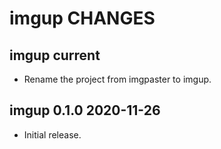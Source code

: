 imgup CHANGES
=============

imgup current
----------------------

- Rename the project from imgpaster to imgup.

imgup 0.1.0 2020-11-26
----------------------

- Initial release.
